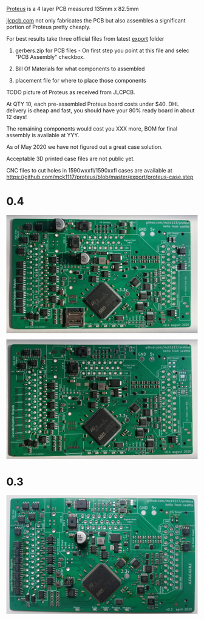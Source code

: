 
[Proteus](https://github.com/mck1117/proteus) is a 4 layer PCB measured 135mm x 82.5mm

[jlcpcb.com](http://www.jlcpcb.com) not only fabricates the PCB but also assembles a significant portion of Proteus pretty cheaply.

For best results take three official files from latest [export](https://github.com/mck1117/proteus/tree/master/export) folder

1) gerbers.zip for PCB files - On first step you point at this file and selec "PCB Assembly" checkbox.

2) Bill Of Materials for what components to assembled

3) placement file for where to place those components

TODO picture of Proteus as received from JLCPCB.

At QTY 10, each pre-assembled Proteus board costs under $40. DHL delivery is cheap and fast, you should have your 80% ready board in about 12 days!

The remaining components would cost you XXX more, BOM for final assembly is available at YYY.

As of May 2020 we have not figured out a great case solution.

Acceptable 3D printed case files are not public yet.

CNC files to cut holes in 1590wxxfl/1590xxfl cases are available at https://github.com/mck1117/proteus/blob/master/export/proteus-case.step


# 0.4

![x](Hardware/Proteus/Hardware-Proteus-0.4-assembled.jpg)

![x](Hardware/Proteus/Hardware-Proteus-0.4-jlc.jpg)

# 0.3

![x](Hardware/Proteus/Hardware-Proteus-0.3.jpg)  
